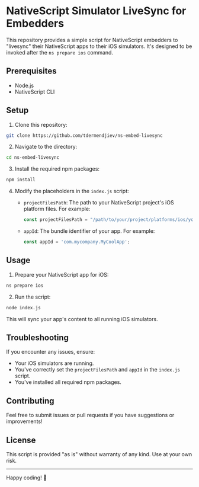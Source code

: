 

# NativeScript Simulator LiveSync for Embedders

This repository provides a simple script for NativeScript embedders to "livesync" their NativeScript apps to their iOS simulators. It's designed to be invoked after the `ns prepare ios` command.

## Prerequisites

- Node.js
- NativeScript CLI

## Setup

1. Clone this repository:

```bash
git clone https://github.com/tdermendjiev/ns-embed-livesync
```

2. Navigate to the directory:

```bash
cd ns-embed-livesync
```

3. Install the required npm packages:

```bash
npm install
```

4. Modify the placeholders in the `index.js` script:

   - `projectFilesPath`: The path to your NativeScript project's iOS platform files. For example:

     ```javascript
     const projectFilesPath = "/path/to/your/project/platforms/ios/yourprojectname/app";
     ```

   - `appId`: The bundle identifier of your app. For example:

     ```javascript
     const appId = 'com.mycompany.MyCoolApp';
     ```

## Usage

1. Prepare your NativeScript app for iOS:

```bash
ns prepare ios
```

2. Run the script:

```bash
node index.js
```

This will sync your app's content to all running iOS simulators.

## Troubleshooting

If you encounter any issues, ensure:

- Your iOS simulators are running.
- You've correctly set the `projectFilesPath` and `appId` in the `index.js` script.
- You've installed all required npm packages.

## Contributing

Feel free to submit issues or pull requests if you have suggestions or improvements!

## License

This script is provided "as is" without warranty of any kind. Use at your own risk.

---

Happy coding! 🚀
